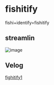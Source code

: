 # fishitify
fishi+identify=fishitify

## streamlin 
![image](https://github.com/user-attachments/assets/3ffb2b00-4b5c-4f25-8189-3c2adc018b23)

## Velog 
[fighitify1](https://velog.io/@donggu_dongdong/Object-Detection1)
